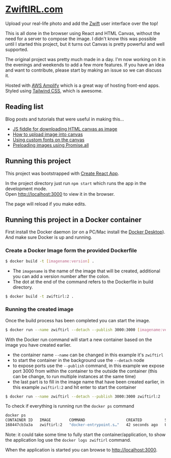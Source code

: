 # [ZwiftIRL.com](https://zwiftirl.com)

Upload your real-life photo and add the [Zwift](https://www.zwift.com) user interface over the top!

This is all done in the browser using React and HTML Canvas, without the need for a server to compose
the image. I didn't know this was possible until I started this project, but it turns out Canvas
is pretty powerful and well supported.

The original project was pretty much made in a day. I'm now working on it in the evenings and weekends to add a few more features. If you have an idea and want to contribute, please start by making an issue so we can discuss it.

Hosted with [AWS Amplify](https://aws.amazon.com/amplify/) which is a great way of hosting front-end apps. Styled using [Tailwind CSS](https://tailwindcss.com), which is awesome.

## Reading list

Blog posts and tutorials that were useful in making this...

+ [JS fiddle for downloading HTML canvas as image](https://jsfiddle.net/user2314737/28wqq1gu/)
+ [How to upload image into canvas](https://stackoverflow.com/questions/10906734/how-to-upload-image-into-html5-canvas)
+ [Using custom fonts on the canvas](https://stackoverflow.com/questions/2756575/drawing-text-to-canvas-with-font-face-does-not-work-at-the-first-time)
+ [Preloading images using Promise.all](https://jack72828383883.medium.com/how-to-preload-images-into-cache-in-react-js-ff1642708240)


## Running this project

This project was bootstrapped with [Create React App](https://github.com/facebook/create-react-app).

In the project directory just run `npm start` which runs the app in the development mode.\
Open [http://localhost:3000](http://localhost:3000) to view it in the browser.

The page will reload if you make edits.


## Running this project in a Docker container

First install the Docker daemon (or on a PC/Mac install the [Docker Desktop](https://www.docker.com/products/docker-desktop)).
And make sure Docker is up and running.

### Create a Docker Image form the provided Dockerfile

```sh
$ docker build -t [imagename:version] .
```
+ The `imagename` is the name of the image that will be created, additional you can add a version number after the colon.
+ The dot at the end of the command refers to the Dockerfile in build directory.

```sh
$ docker build -t zwiftirl:2 .
```

### Running the created image

Once the build process has been completed you can start the image.

```sh
$ docker run --name zwiftirl --detach --publish 3000:3000 [imagename:version]
```

With the Docker run command will start a new container based on the image you have created earlier.
+ the container name `--name` can be changed in this example it's `zwiftirl`
+ to start the container in the background use the `--detach` node
+ to expose ports use the `--publish` command, in this example we expose port 3000 from within the container to the outside the container (this can be change, to run multiple instances at the same time)
+ the last part is to fill in the image name that have been created earlier, in this example `zwiftirl:2` and hit enter to start the container

```sh
$ docker run --name zwiftirl --detach --publish 3000:3000 zwiftirl:2
```

To check if everything is running run the `docker ps` command
```sh
docker ps
CONTAINER ID   IMAGE        COMMAND                  CREATED          STATUS          PORTS                                       NAMES
168447cb3a3a   zwiftirl:2   "docker-entrypoint.s…"   42 seconds ago   Up 41 seconds   0.0.0.0:3000->3000/tcp, :::3000->3000/tcp   zwiftirl
```

Note: it could take some time to fully start the container/application, to show the application log use the `docker logs zwiftirl` command.

When the application is started you can browse to [http://localhost:3000](http://localhost:3000).
